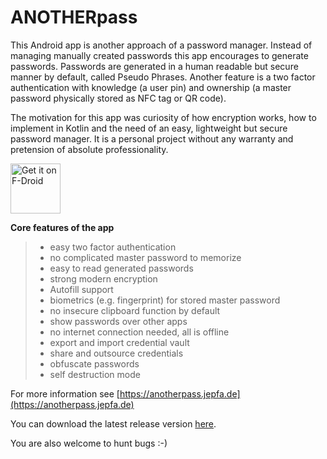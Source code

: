 # ANOTHERpass

This Android app is another approach of a password manager. Instead of managing manually created passwords this app encourages to generate passwords. Passwords are generated in a human readable but secure manner by default, called Pseudo Phrases. Another feature is a two factor authentication with knowledge (a user pin) and ownership (a master password physically stored as NFC tag or QR code).

The motivation for this app was curiosity of how encryption works, how to implement in Kotlin and the need of an easy, lightweight but secure password manager. It is a personal project without any warranty and pretension of absolute professionality.

[<img src="https://fdroid.gitlab.io/artwork/badge/get-it-on.png"
     alt="Get it on F-Droid"
     height="80">](https://f-droid.org/packages/de.jepfa.yapm/)

**Core features of the app**

>* easy two factor authentication
>* no complicated master password to memorize
>* easy to read generated passwords
>* strong modern encryption
>* Autofill support
>* biometrics (e.g. fingerprint) for stored master password
>* no insecure clipboard function by default
>* show passwords over other apps
>* no internet connection needed, all is offline
>* export and import credential vault
>* share and outsource credentials
>* obfuscate passwords
>* self destruction mode

For more information see [https://anotherpass.jepfa.de](https://anotherpass.jepfa.de)

You can download the latest release version [here](https://anotherpass.jepfa.de/download/).

You are also welcome to hunt bugs :-)

